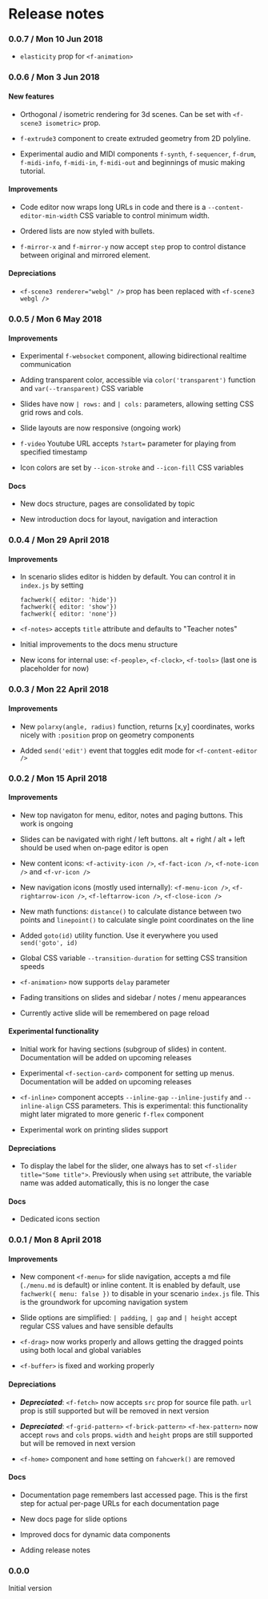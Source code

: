 # Release notes

### 0.0.7 / Mon 10 Jun 2018

* `elasticity` prop for `<f-animation>`

### 0.0.6 / Mon 3 Jun 2018

#### New features

* Orthogonal / isometric rendering for 3d scenes. Can be set with `<f-scene3 isometric>` prop.

* `f-extrude3` component to create extruded geometry from 2D polyline.

* Experimental audio and MIDI components `f-synth`, `f-sequencer`, `f-drum`, `f-midi-info`, `f-midi-in`, `f-midi-out` and beginnings of music making tutorial.

#### Improvements

* Code editor now wraps long URLs in code and there is a `--content-editor-min-width` CSS variable to control minimum width.

* Ordered lists are now styled with bullets.

* `f-mirror-x` and `f-mirror-y` now accept `step` prop to control distance between original and mirrored element.

#### Depreciations

* `<f-scene3 renderer="webgl" />` prop has been replaced with `<f-scene3 webgl />`

### 0.0.5 / Mon 6 May 2018

#### Improvements

* Experimental `f-websocket` component, allowing bidirectional realtime communication

* Adding transparent color, accessible via `color('transparent')` function and `var(--transparent)` CSS variable

* Slides have now `| rows:` and `| cols:` parameters, allowing setting CSS grid rows and cols.

* Slide layouts are now responsive (ongoing work)

* `f-video` Youtube URL accepts `?start=` parameter for playing from specified timestamp

* Icon colors are set by `--icon-stroke` and `--icon-fill` CSS variables

#### Docs

* New docs structure, pages are consolidated by topic

* New introduction docs for layout, navigation and interaction

### 0.0.4 / Mon 29 April 2018

#### Improvements

* In scenario slides editor is hidden by default. You can control it in `index.js` by setting
      
      fachwerk({ editor: 'hide'})
      fachwerk({ editor: 'show'})
      fachwerk({ editor: 'none'})

* `<f-notes>` accepts `title` attribute and defaults to "Teacher notes"

* Initial improvements to the docs menu structure

* New icons for internal use: `<f-people>`, `<f-clock>`, `<f-tools>` (last one is placeholder for now)

### 0.0.3 / Mon 22 April 2018

#### Improvements

* New `polarxy(angle, radius)` function, returns [x,y] coordinates, works nicely with `:position` prop on geometry components

* Added `send('edit')` event that toggles edit mode for `<f-content-editor />`

### 0.0.2 / Mon 15 April 2018

#### Improvements

* New top navigaton for menu, editor, notes and paging buttons. This work is ongoing

* Slides can be navigated with right / left buttons. alt + right / alt + left should be used when on-page editor is open

* New content icons: `<f-activity-icon />`, `<f-fact-icon />`, `<f-note-icon />` and `<f-vr-icon />`

* New navigation icons (mostly used internally): `<f-menu-icon />`, `<f-rightarrow-icon />`, `<f-leftarrow-icon />`, `<f-close-icon />`

* New math functions: `distance()` to calculate distance between two points and `linepoint()` to calculate single point coordinates on the line

* Added `goto(id)` utility function. Use it everywhere you used `send('goto', id)`

* Global CSS variable `--transition-duration` for setting CSS transition speeds

* `<f-animation>` now supports `delay` parameter

* Fading transitions on slides and sidebar / notes / menu appearances

* Currently active slide will be remembered on page reload

#### Experimental functionality

* Initial work for having sections (subgroup of slides) in content. Documentation will be added on upcoming releases

* Experimental `<f-section-card>` component for setting up menus. Documentation will be added on upcoming releases

* `<f-inline>` component accepts `--inline-gap` `--inline-justify` and `--inline-align` CSS parameters. This is experimental: this functionality might later migrated to more generic `f-flex` component

* Experimental work on printing slides support

#### Depreciations

* To display the label for the slider, one always has to set `<f-slider title="Some title">`. Previously when using `set` attribute, the variable name was added automatically, this is no longer the case

#### Docs

* Dedicated icons section


### 0.0.1 / Mon 8 April 2018

#### Improvements

* New component `<f-menu>` for slide navigation, accepts a md file (`./menu.md` is default) or inline content. It is enabled by default, use `fachwerk({ menu: false })` to disable in your scenario `index.js` file. This is the groundwork for upcoming navigation system

* Slide options are simplified: `| padding`, `| gap` and `| height` accept regular CSS values and  have sensible defaults

* `<f-drag>` now works properly and allows getting the dragged points using both local and global variables

* `<f-buffer>` is fixed and working properly

#### Depreciations

* ***Depreciated***: `<f-fetch>` now accepts `src` prop for source file path.
`url` prop is still supported but will be removed in next version

* ***Depreciated***: `<f-grid-pattern>` `<f-brick-pattern>` `<f-hex-pattern>` now accept `rows` and `cols` props.
`width` and `height` props are still supported but will be removed in next version

* `<f-home>` component and `home` setting on `fahcwerk()` are removed

#### Docs

* Documentation page remembers last accessed page. This is the first step for actual per-page URLs for each documentation page

* New docs page for slide options

* Improved docs for dynamic data components

* Adding release notes

### 0.0.0

Initial version



